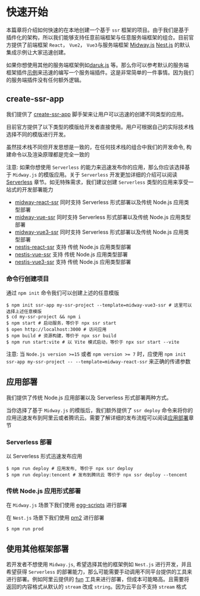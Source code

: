 # 快速开始

本篇章将介绍如何快速的在本地创建一个基于 `ssr` 框架的项目。由于我们是基于插件化的架构，所以我们能够支持任意前端框架与任意服务端框架的组合。目前官方提供了前端框架 `React`， `Vue2`， `Vue3`与服务端框架 [Midway.js](https://midwayjs.org/) [Nest.js](https://nestjs.com/) 的默认集成示例让大家迅速创建。

如果你想使用其他的服务端框架例如[daruk.js](https://github.com/darukjs/daruk) 等。那么你可以参考默认的服务端框架插件[示例](./features$plugin)来迅速的编写一个服务端插件。这是非常简单的一件事情。因为我们的服务端插件没有任何额外逻辑。


## create-ssr-app

我们提供了 [create-ssr-app](https://github.com/zhangyuang/create-ssr-app) 脚手架来让用户可以迅速的创建不同类型的应用。

目前官方提供了以下类型的模版给开发者直接使用。用户可根据自己的实际技术栈选择不同的模版进行开发。

虽然技术栈不同但开发思想是一致的，在任何技术栈的组合中我们的开发命令, 构建命令以及渲染原理都是完全一致的

注意: 如果你想使用 `Serverless` 的能力来迅速发布你的应用，那么你应该选择基于 `Midway.js` 的模版应用。关于 `Serverless` 开发更加详细的介绍可以阅读[Serverless](./features$serverless) 章节。如无特殊需求，我们建议创建 `Serverless` 类型的应用来享受一站式的开发部署能力

- [midway-react-ssr](https://github.com/ykfe/ssr/tree/dev/example/midway-react-ssr) 同时支持 Serverless 形式部署以及传统 Node.js 应用类型部署
- [midway-vue-ssr](https://github.com/ykfe/ssr/tree/dev/example/midway-vue-ssr) 同时支持 Serverless 形式部署以及传统 Node.js 应用类型部署
- [midway-vue3-ssr](https://github.com/ykfe/ssr/tree/dev/example/midway-vue3-ssr) 同时支持 Serverless 形式部署以及传统 Node.js 应用类型部署
- [nestjs-react-ssr](https://github.com/ykfe/ssr/tree/dev/example/nestjs-react-ssr) 支持 传统 Node.js 应用类型部署
- [nestjs-vue-ssr](https://github.com/ykfe/ssr/tree/dev/example/nestjs-vue-ssr) 支持 传统 Node.js 应用类型部署
- [nestjs-vue3-ssr](https://github.com/ykfe/ssr/tree/dev/example/nestjs-vue3-ssr) 支持 传统 Node.js 应用类型部署

### 命令行创建项目 

通过 `npm init` 命令我们可以创建上述的任意模版

```shell
$ npm init ssr-app my-ssr-project --template=midway-vue3-ssr # 这里可以选择上述任意模版
$ cd my-ssr-project && npm i
$ npm start # 启动服务，等价于 npx ssr start
$ open http://localhost:3000 # 访问应用
$ npm build # 资源构建，等价于 npx ssr build
$ npm run start:vite # 以 Vite 模式启动，等价于 npx ssr start --vite
```

注意: 当 `Node.js version >=15` 或者 `npm version >= 7` 时，应使用 `npm init ssr-app my-ssr-project -- --template=midway-react-ssr` 来正确的传递参数

## 应用部署

我们提供了传统 Node.js 应用部署以及 Serverless 形式部署两种方式。

当你选择了基于 `Midway.js` 的模版后，我们额外提供了 `ssr deploy` 命令来将你的应用迅速发布到阿里云或者腾讯云。需要了解详细的发布流程可以阅读[应用部署](./features$deploy)章节
### Serverless 部署

以 Serverless 形式迅速发布应用

```shell
$ npm run deploy # 应用发布, 等价于 npx ssr deploy
$ npm run deploy:tencent # 发布到腾讯云 等价于 npx ssr deploy --tencent
```

### 传统 Node.js 应用形式部署

在 `Midway.js` 场景下我们使用 [egg-scripts](https://eggjs.org/zh-cn/core/deployment.html) 进行部署

在 `Nest.js` 场景下我们使用 [pm2](https://pm2.keymetrics.io/) 进行部署

```shell
$ npm run prod 
```

## 使用其他框架部署

若开发者不想使用 `Midway.js`, 希望选择其他的框架例如 `Nest.js` 进行开发，并且希望获得 `Serverless` 的部署能力，那么可能需要手动调用不同平台提供的工具来进行部署。例如阿里云提供的 [fun](https://github.com/alibaba/funcraft?spm=a2c4g.11186623.2.8.16e15124xBSLBb) 工具来进行部署，但成本可能略高。且需要将返回的内容格式从默认的 `stream` 改成 `string`。因为云平台不支持 `stream` 格式

